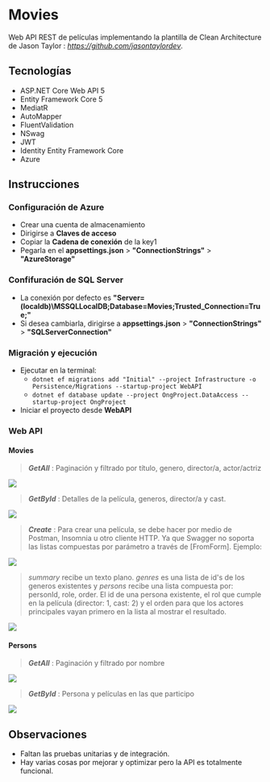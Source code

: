 # Movies
Web API REST de películas implementando la plantilla de Clean Architecture de Jason Taylor : _https://github.com/jasontaylordev_.

## Tecnologías
* ASP.NET Core Web API 5
* Entity Framework Core 5
* MediatR
* AutoMapper
* FluentValidation
* NSwag
* JWT
* Identity Entity Framework Core
* Azure

## Instrucciones

### Configuración de Azure
* Crear una cuenta de almacenamiento
* Dirigirse a **Claves de acceso**
* Copiar la **Cadena de conexión** de la key1
* Pegarla en el **appsettings.json** > **"ConnectionStrings"** > **"AzureStorage"**


### Confifuración de SQL Server
* La conexión por defecto es **"Server=(localdb)\\MSSQLLocalDB;Database=Movies;Trusted_Connection=True;"**
* Si desea cambiarla, dirigirse a **appsettings.json** > **"ConnectionStrings"** > **"SQLServerConnection"**


### Migración y ejecución
* Ejecutar en la terminal:
  * `dotnet ef migrations add "Initial" --project Infrastructure -o Persistence/Migrations --startup-project WebAPI`
  * `dotnet ef database update --project OngProject.DataAccess --startup-project OngProject`
* Iniciar el proyecto desde **WebAPI**


### Web API
#### Movies
> _**GetAll**_ : Paginación y filtrado por título, genero, director/a, actor/actriz 
<img src="https://user-images.githubusercontent.com/66186644/143806620-26bfaba8-e345-41d9-b4ab-dce05e44aa4a.png"/>

> _**GetById**_ : Detalles de la película, generos, director/a y cast.
<img src="https://user-images.githubusercontent.com/66186644/143934045-96450615-49ec-456f-8dd3-a5643e7e2822.png"/>

> _**Create**_ : Para crear una película, se debe hacer por medio de Postman, Insomnia u otro cliente HTTP. Ya que Swagger no soporta las listas compuestas por parámetro a través de [FromForm]. Ejemplo:
<img src="https://user-images.githubusercontent.com/66186644/143937486-ea7001b3-18c6-4348-a7bb-fa84a52650f2.png"/>

> _summary_ recibe un texto plano. _genres_ es una lista de id's de los generos existentes y _persons_ recibe una lista compuesta por: personId, role, order. El id de una persona existente, el rol que cumple en la película (director: 1, cast: 2) y el orden para que los actores principales vayan primero en la lista al mostrar el resultado.
<img src="https://user-images.githubusercontent.com/66186644/143938645-7c0a2a4a-1c52-42bb-a77d-411f518a4009.png"/>

#### Persons
> _**GetAll**_ : Paginación y filtrado por nombre
<img src="https://user-images.githubusercontent.com/66186644/143806277-3490bd3f-98e1-4482-bb3c-94aa43843782.png"/>

> _**GetById**_ : Persona y películas en las que participo
<img src="https://user-images.githubusercontent.com/66186644/143807476-5551ddd1-2785-4970-9d7c-a3e262680d9c.png"/>


## Observaciones
* Faltan las pruebas unitarias y de integración.
* Hay varias cosas por mejorar y optimizar pero la API es totalmente funcional.
